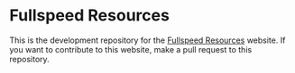 # Fullspeed Resources

This is the development repository for the [Fullspeed Resources](https://fsfam.club/resources/) website. If you want to contribute to this website, make a pull request to this repository.

